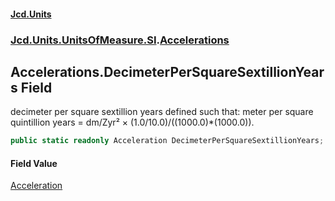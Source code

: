 #### [Jcd.Units](index.md 'index')

### [Jcd.Units.UnitsOfMeasure.SI](Jcd.Units.UnitsOfMeasure.SI.md 'Jcd.Units.UnitsOfMeasure.SI').[Accelerations](Accelerations.md 'Jcd.Units.UnitsOfMeasure.SI.Accelerations')

## Accelerations.DecimeterPerSquareSextillionYears Field

decimeter per square sextillion years defined such that: meter per square quintillion years = dm/Zyr² ×
(1.0/10.0)/((1000.0)*(1000.0)).

```csharp
public static readonly Acceleration DecimeterPerSquareSextillionYears;
```

#### Field Value

[Acceleration](Acceleration.md 'Jcd.Units.UnitTypes.Acceleration')